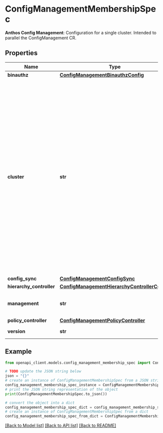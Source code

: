 # ConfigManagementMembershipSpec

**Anthos Config Management**: Configuration for a single cluster. Intended to parallel the ConfigManagement CR.

## Properties

Name | Type | Description | Notes
------------ | ------------- | ------------- | -------------
**binauthz** | [**ConfigManagementBinauthzConfig**](ConfigManagementBinauthzConfig.md) |  | [optional] 
**cluster** | **str** | The user-specified cluster name used by Config Sync cluster-name-selector annotation or ClusterSelector, for applying configs to only a subset of clusters. Omit this field if the cluster&#39;s fleet membership name is used by Config Sync cluster-name-selector annotation or ClusterSelector. Set this field if a name different from the cluster&#39;s fleet membership name is used by Config Sync cluster-name-selector annotation or ClusterSelector. | [optional] 
**config_sync** | [**ConfigManagementConfigSync**](ConfigManagementConfigSync.md) |  | [optional] 
**hierarchy_controller** | [**ConfigManagementHierarchyControllerConfig**](ConfigManagementHierarchyControllerConfig.md) |  | [optional] 
**management** | **str** | Enables automatic Feature management. | [optional] 
**policy_controller** | [**ConfigManagementPolicyController**](ConfigManagementPolicyController.md) |  | [optional] 
**version** | **str** | Version of ACM installed. | [optional] 

## Example

```python
from openapi_client.models.config_management_membership_spec import ConfigManagementMembershipSpec

# TODO update the JSON string below
json = "{}"
# create an instance of ConfigManagementMembershipSpec from a JSON string
config_management_membership_spec_instance = ConfigManagementMembershipSpec.from_json(json)
# print the JSON string representation of the object
print(ConfigManagementMembershipSpec.to_json())

# convert the object into a dict
config_management_membership_spec_dict = config_management_membership_spec_instance.to_dict()
# create an instance of ConfigManagementMembershipSpec from a dict
config_management_membership_spec_from_dict = ConfigManagementMembershipSpec.from_dict(config_management_membership_spec_dict)
```
[[Back to Model list]](../README.md#documentation-for-models) [[Back to API list]](../README.md#documentation-for-api-endpoints) [[Back to README]](../README.md)


